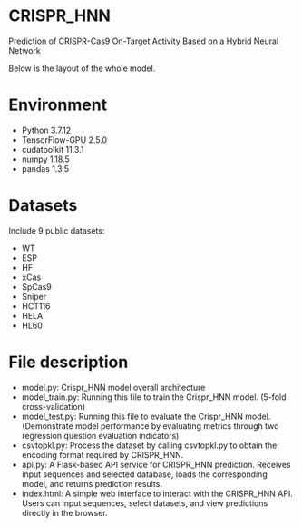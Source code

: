 # CRISPR_HNN
Prediction of CRISPR-Cas9 On-Target Activity Based on a Hybrid Neural Network 

Below is the layout of the whole model.
# Environment
* Python 3.7.12
* TensorFlow-GPU 2.5.0
* cudatoolkit 11.3.1
* numpy 1.18.5
* pandas 1.3.5
# Datasets
Include 9 public datasets:
* WT
* ESP
* HF
* xCas
* SpCas9
* Sniper
* HCT116
* HELA
* HL60
# File description
* model.py: Crispr_HNN model overall architecture
* model_train.py: Running this file to train the Crispr_HNN model. (5-fold cross-validation)
* model_test.py: Running this file to evaluate the Crispr_HNN model. (Demonstrate model performance by evaluating metrics through two regression question evaluation indicators)
* csvtopkl.py: Process the dataset by calling csvtopkl.py to obtain the encoding format required by CRISPR_HNN.
* api.py: A Flask-based API service for CRISPR_HNN prediction. Receives input sequences and selected database, loads the corresponding model, and returns prediction results.
* index.html: A simple web interface to interact with the CRISPR_HNN API. Users can input sequences, select datasets, and view predictions directly in the browser.
